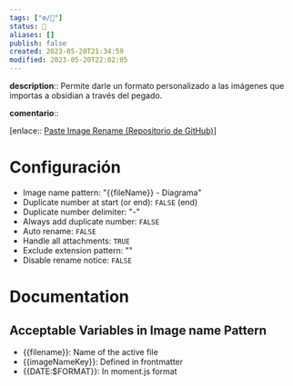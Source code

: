 ```yaml
---
tags: ["⚙️/🔌"]
status: 🔳
aliases: []
publish: false
created: 2023-05-20T21:34:59
modified: 2023-05-20T22:02:05
---
```


**description**:: Permite darle un formato personalizado a las imágenes que importas a obsidian a través del pegado.

**comentario**::

[enlace:: [Paste Image Rename (Repositorio de GitHub)](https://github.com/reorx/obsidian-paste-image-rename)]

# Configuración

- Image name pattern: "{{fileName}} - Diagrama"
- Duplicate number at start (or end): `FALSE` (end)
- Duplicate number delimiter: "-"
- Always add duplicate number: `FALSE`
- Auto rename: `FALSE`
- Handle all attachments: `TRUE`
- Exclude extension pattern: ""
- Disable rename notice: `FALSE`

# Documentation

## Acceptable Variables in Image name Pattern

- {{filename}}: Name of the active file
- {{imageNameKey}}: Defined in frontmatter
- {{DATE:$FORMAT}}: In moment.js format
